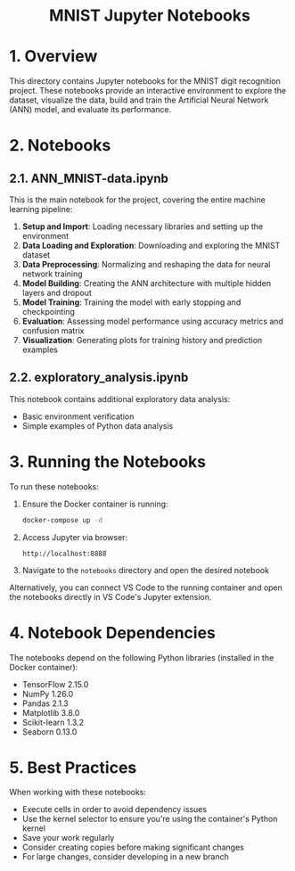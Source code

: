 <div style="font-size:2.0em; font-weight:bold; text-align:center; margin-top:20px;">MNIST Jupyter Notebooks</div>

# 1. Overview

This directory contains Jupyter notebooks for the MNIST digit recognition project. These notebooks provide an interactive environment to explore the dataset, visualize the data, build and train the Artificial Neural Network (ANN) model, and evaluate its performance.

# 2. Notebooks

## 2.1. ANN_MNIST-data.ipynb

This is the main notebook for the project, covering the entire machine learning pipeline:

1. **Setup and Import**: Loading necessary libraries and setting up the environment
2. **Data Loading and Exploration**: Downloading and exploring the MNIST dataset
3. **Data Preprocessing**: Normalizing and reshaping the data for neural network training
4. **Model Building**: Creating the ANN architecture with multiple hidden layers and dropout
5. **Model Training**: Training the model with early stopping and checkpointing
6. **Evaluation**: Assessing model performance using accuracy metrics and confusion matrix
7. **Visualization**: Generating plots for training history and prediction examples

## 2.2. exploratory_analysis.ipynb

This notebook contains additional exploratory data analysis:
- Basic environment verification
- Simple examples of Python data analysis

# 3. Running the Notebooks

To run these notebooks:

1. Ensure the Docker container is running:
   ```bash
   docker-compose up -d
   ```

2. Access Jupyter via browser:
   ```
   http://localhost:8888
   ```

3. Navigate to the `notebooks` directory and open the desired notebook

Alternatively, you can connect VS Code to the running container and open the notebooks directly in VS Code's Jupyter extension.

# 4. Notebook Dependencies

The notebooks depend on the following Python libraries (installed in the Docker container):
- TensorFlow 2.15.0
- NumPy 1.26.0
- Pandas 2.1.3
- Matplotlib 3.8.0
- Scikit-learn 1.3.2
- Seaborn 0.13.0

# 5. Best Practices

When working with these notebooks:

- Execute cells in order to avoid dependency issues
- Use the kernel selector to ensure you're using the container's Python kernel
- Save your work regularly
- Consider creating copies before making significant changes
- For large changes, consider developing in a new branch 